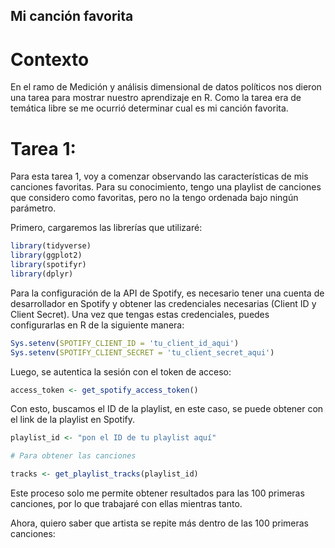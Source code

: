 
## Mi canción favorita

# Contexto

En el ramo de Medición y análisis dimensional de datos políticos nos dieron una tarea para mostrar nuestro aprendizaje en R. Como la tarea era de temática libre se me ocurrió determinar cual es mi canción favorita.

# Tarea 1:

Para esta tarea 1, voy a comenzar observando las características de mis canciones favoritas. Para su conocimiento, tengo una playlist de canciones que considero como favoritas, pero no la tengo ordenada bajo ningún parámetro. 

Primero, cargaremos las librerías que utilizaré:


```R
library(tidyverse)
library(ggplot2)
library(spotifyr)
library(dplyr)

```
Para la configuración de la API de Spotify, es necesario tener una cuenta de desarrollador en Spotify y obtener las credenciales necesarias (Client ID y Client Secret). Una vez que tengas estas credenciales, puedes configurarlas en R de la siguiente manera:

```R
Sys.setenv(SPOTIFY_CLIENT_ID = 'tu_client_id_aqui')
Sys.setenv(SPOTIFY_CLIENT_SECRET = 'tu_client_secret_aqui')
```
Luego, se autentica la sesión con el token de acceso:

```R
access_token <- get_spotify_access_token()
```

Con esto, buscamos el ID de la playlist, en este caso, se puede obtener con el link de la playlist en Spotify. 

```R
playlist_id <- "pon el ID de tu playlist aquí"

# Para obtener las canciones

tracks <- get_playlist_tracks(playlist_id)
```

Este proceso solo me permite obtener resultados para las 100 primeras canciones, por lo que trabajaré con ellas mientras tanto.

Ahora, quiero saber que artista se repite más dentro de las 100 primeras canciones:

```R

```

